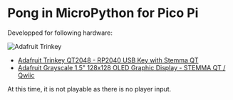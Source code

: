 Pong in MicroPython for Pico Pi
===============================

Developped for following hardware:

![Adafruit Trinkey](https://cdn-shop.adafruit.com/product-videos/1024x768/5056-04.jpg)

- [Adafruit Trinkey QT2048 - RP2040 USB Key with Stemma QT](https://www.adafruit.com/product/5056)
- [Adafruit Grayscale 1.5" 128x128 OLED Graphic Display - STEMMA QT / Qwiic](https://www.adafruit.com/product/4741)

At this time, it is not playable as there is no player input.
